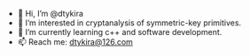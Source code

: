 - 👋 Hi, I’m @dtykira
- 👀 I’m interested in cryptanalysis of symmetric-key primitives. 
- 🌱 I’m currently learning c++ and software development.
- 📫 Reach me: dtykira@126.com

<!---- 💞️ I’m looking to collaborate on ...--->
<!---
dtykira/dtykira is a ✨ special ✨ repository because its `README.md` (this file) appears on your GitHub profile.
You can click the Preview link to take a look at your changes.
--->
